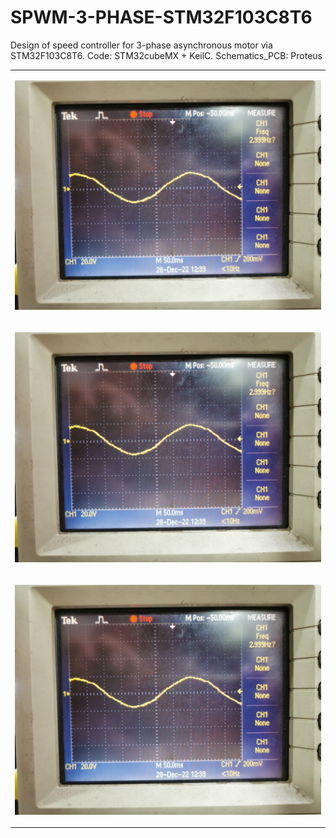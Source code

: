 # SPWM-3-PHASE-STM32F103C8T6
Design of speed controller for 3-phase asynchronous motor via STM32F103C8T6. Code: STM32cubeMX + KeilC. Schematics_PCB: Proteus
</table>   
<table style="width:100%;">
   <tr>
      <td>
         <p align="center"> 
            <img src="https://raw.githubusercontent.com/khanhlong22102000/SPWM-3-PHASE-STM32F103C8T6/main/Overview/3Hz.jpg" alt="dev" width="100%"/>
      </td>
  </tr>
  <tr>
      <td>
         <p align="center"> 
            <img src="https://raw.githubusercontent.com/khanhlong22102000/SPWM-3-PHASE-STM32F103C8T6/main/Overview/3Hz.jpg" alt="dev" width="100%"/>
      </td>
  </tr>
  <tr>
      <td>
         <p align="center"> 
            <img src="https://raw.githubusercontent.com/khanhlong22102000/SPWM-3-PHASE-STM32F103C8T6/main/Overview/3Hz.jpg" alt="dev" width="100%"/>
      </td>
  </tr>
</table>  
